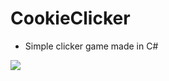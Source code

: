 # CookieClicker

- Simple clicker game made in C#

![](https://raw.githubusercontent.com/GregoireDuhem/CookieClicker/main/Assets/Enregistrement%20de%20l’écran%202022-04-06%20à%2021.19.23.gif)
